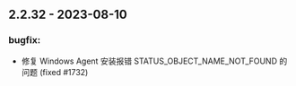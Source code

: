 
## 2.2.32 - 2023-08-10


### bugfix: 
  * 修复 Windows Agent 安装报错 STATUS_OBJECT_NAME_NOT_FOUND 的问题 (fixed #1732) 